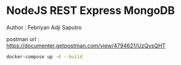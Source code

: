 # NodeJS REST Express MongoDB

Author : Febriyan Adji Saputro

postman url : https://documenter.getpostman.com/view/4794621/UzQvsQHT

```sh
docker-compose up -d --build
```
